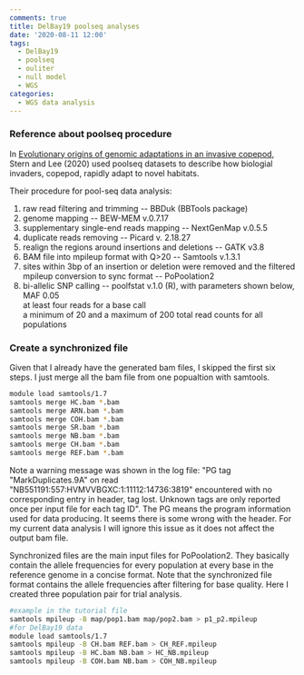```yaml
---
comments: true
title: DelBay19 poolseq analyses
date: '2020-08-11 12:00'
tags:
  - DelBay19
  - poolseq
  - ouliter
  - null model
  - WGS
categories:
  - WGS data analysis
---
```


### Reference about poolseq procedure

In [Evolutionary origins of genomic adaptations in an invasive copepod](https://www.nature.com/articles/s41559-020-1201-y), Stern and Lee (2020) used poolseq datasets to describe how biologial invaders, copepod, rapidly adapt to novel habitats. 

Their procedure for pool-seq data analysis:

1) raw read filtering and trimming -- BBDuk (BBTools package)    
2) genome mapping -- BEW-MEM v.0.7.17    
3) supplementary single-end reads mapping -- NextGenMap v.0.5.5    
4) duplicate reads removing -- Picard v. 2.18.27    
5) realign the regions around insertions and deletions -- GATK v3.8    
6) BAM file into mpileup format with Q>20 -- Samtools v.1.3.1    
7) sites within 3bp of an insertion or deletion were removed and the filtered mpileup conversion to sync format -- PoPoolation2    
8) bi-allelic SNP calling -- poolfstat v.1.0 (R), with parameters shown below,     
   MAF 0.05    
   at least four reads for a base call    
   a minimum of 20 and a maximum of 200 total read counts for all populations    

### Create a synchronized file

Given that I already have the generated bam files, I skipped the first six steps. I just merge all the bam file from one popualtion with samtools.

```sh
module load samtools/1.7
samtools merge HC.bam *.bam
samtools merge ARN.bam *.bam
samtools merge COH.bam *.bam
samtools merge SR.bam *.bam
samtools merge NB.bam *.bam
samtools merge CH.bam *.bam
samtools merge REF.bam *.bam
```

Note a warning message was shown in the log file: "PG tag "MarkDuplicates.9A" on read "NB551191:557:HVMVVBGXC:1:11112:14736:3819" encountered with no corresponding entry in header, tag lost. Unknown tags are only reported once per input file for each tag ID". The PG means the program information used for data producing. It seems there is some wrong with the header. For my current data analysis I will ignore this issue as it does not affect the output bam file. 

Synchronized files are the main input files for PoPoolation2. They basically contain the allele frequencies for every population at every base in the reference genome in a concise format. Note that the synchronized file format contains the allele frequencies after filtering for base quality. Here I created three population pair for trial analysis.

```sh 
#example in the tutorial file
samtools mpileup -B map/pop1.bam map/pop2.bam > p1_p2.mpileup
#for DelBay19 data
module load samtools/1.7
samtools mpileup -B CH.bam REF.bam > CH_REF.mpileup
samtools mpileup -B HC.bam NB.bam > HC_NB.mpileup
samtools mpileup -B COH.bam NB.bam > COH_NB.mpileup
```
